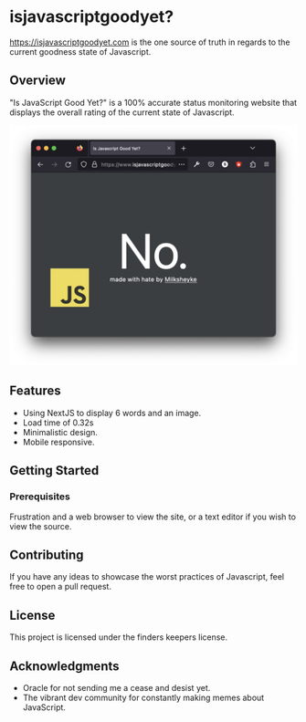 # isjavascriptgoodyet?

https://isjavascriptgoodyet.com is the one source of truth in regards to the current goodness state of Javascript.

## Overview

"Is JavaScript Good Yet?" is a 100% accurate status monitoring website that displays the overall rating of the current state of Javascript.

![Screenshot of the website showing just the word 'No'](Screenshot.png)

## Features

- Using NextJS to display 6 words and an image.
- Load time of 0.32s
- Minimalistic design.
- Mobile responsive.

## Getting Started

### Prerequisites

Frustration and a web browser to view the site, or a text editor if you wish to view the source.

## Contributing

If you have any ideas to showcase the worst practices of Javascript, feel free to open a pull request.

## License

This project is licensed under the finders keepers license. 

## Acknowledgments

- Oracle for not sending me a cease and desist yet.
- The vibrant dev community for constantly making memes about JavaScript.
